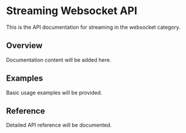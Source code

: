 # Streaming Websocket API

This is the API documentation for streaming in the websocket category.

## Overview

Documentation content will be added here.

## Examples

Basic usage examples will be provided.

## Reference

Detailed API reference will be documented.

